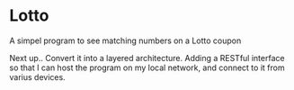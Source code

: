 # Lotto
A simpel program to see matching numbers on a Lotto coupon 

Next up..
Convert it into a layered architecture.
Adding a RESTful interface so that I can host the program on my local network, and connect to it from varius devices.
 
